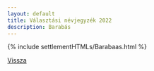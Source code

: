 ```yaml
---
layout: default
title: Választási névjegyzék 2022
description: Barabás
---
```


{% include settlementHTMLs/Barabaas.html %}

[Vissza](./)